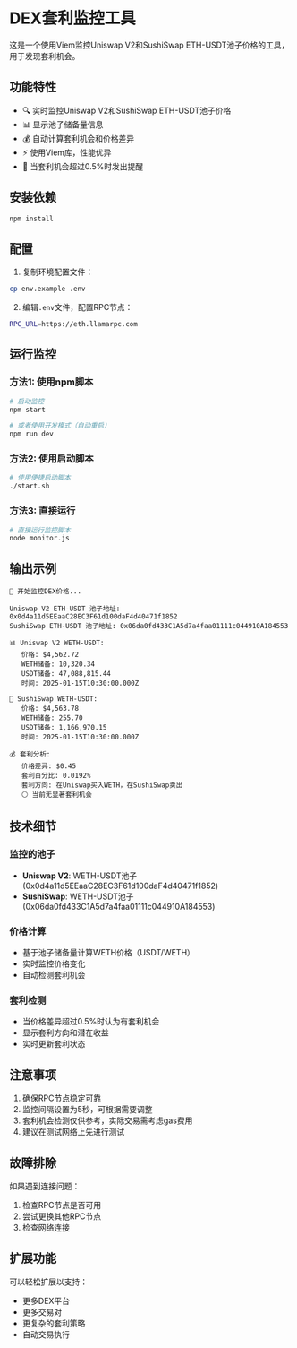 # DEX套利监控工具

这是一个使用Viem监控Uniswap V2和SushiSwap ETH-USDT池子价格的工具，用于发现套利机会。

## 功能特性

- 🔍 实时监控Uniswap V2和SushiSwap ETH-USDT池子价格
- 📊 显示池子储备量信息
- 💰 自动计算套利机会和价格差异
- ⚡ 使用Viem库，性能优异
- 🎯 当套利机会超过0.5%时发出提醒

## 安装依赖

```bash
npm install
```

## 配置

1. 复制环境配置文件：
```bash
cp env.example .env
```

2. 编辑`.env`文件，配置RPC节点：
```bash
RPC_URL=https://eth.llamarpc.com
```

## 运行监控

### 方法1: 使用npm脚本
```bash
# 启动监控
npm start

# 或者使用开发模式（自动重启）
npm run dev
```

### 方法2: 使用启动脚本
```bash
# 使用便捷启动脚本
./start.sh
```

### 方法3: 直接运行
```bash
# 直接运行监控脚本
node monitor.js
```

## 输出示例

```
🚀 开始监控DEX价格...

Uniswap V2 ETH-USDT 池子地址: 0x0d4a11d5EEaaC28EC3F61d100daF4d40471f1852
SushiSwap ETH-USDT 池子地址: 0x06da0fd433C1A5d7a4faa01111c044910A184553

📊 Uniswap V2 WETH-USDT:
   价格: $4,562.72
   WETH储备: 10,320.34
   USDT储备: 47,088,815.44
   时间: 2025-01-15T10:30:00.000Z

🍣 SushiSwap WETH-USDT:
   价格: $4,563.78
   WETH储备: 255.70
   USDT储备: 1,166,970.15
   时间: 2025-01-15T10:30:00.000Z

💰 套利分析:
   价格差异: $0.45
   套利百分比: 0.0192%
   套利方向: 在Uniswap买入WETH，在SushiSwap卖出
   ⚪ 当前无显著套利机会
```

## 技术细节

### 监控的池子
- **Uniswap V2**: WETH-USDT池子 (0x0d4a11d5EEaaC28EC3F61d100daF4d40471f1852)
- **SushiSwap**: WETH-USDT池子 (0x06da0fd433C1A5d7a4faa01111c044910A184553)

### 价格计算
- 基于池子储备量计算WETH价格（USDT/WETH）
- 实时监控价格变化
- 自动检测套利机会

### 套利检测
- 当价格差异超过0.5%时认为有套利机会
- 显示套利方向和潜在收益
- 实时更新套利状态

## 注意事项

1. 确保RPC节点稳定可靠
2. 监控间隔设置为5秒，可根据需要调整
3. 套利机会检测仅供参考，实际交易需考虑gas费用
4. 建议在测试网络上先进行测试

## 故障排除

如果遇到连接问题：
1. 检查RPC节点是否可用
2. 尝试更换其他RPC节点
3. 检查网络连接

## 扩展功能

可以轻松扩展以支持：
- 更多DEX平台
- 更多交易对
- 更复杂的套利策略
- 自动交易执行
